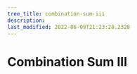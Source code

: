 ```yaml
---
tree_title: combination-sum-iii
description: 
last_modified: 2022-06-09T21:23:28.2328
---
```


# Combination Sum III
